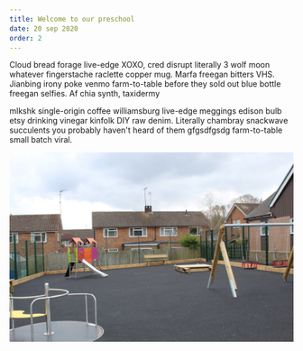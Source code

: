```yaml
---
title: Welcome to our preschool
date: 20 sep 2020
order: 2
---
```


Cloud bread forage live-edge XOXO, cred disrupt literally 3 wolf moon whatever fingerstache raclette copper mug. Marfa freegan bitters VHS. Jianbing irony poke venmo farm-to-table before they sold out blue bottle freegan selfies. Af chia synth, taxidermy

mlkshk single-origin coffee williamsburg live-edge meggings edison bulb etsy drinking vinegar kinfolk DIY raw denim. Literally chambray snackwave succulents you probably haven't heard of them gfgsdfgsdg farm-to-table small batch viral.

![Our new playground](../../images/playground.jpg)
